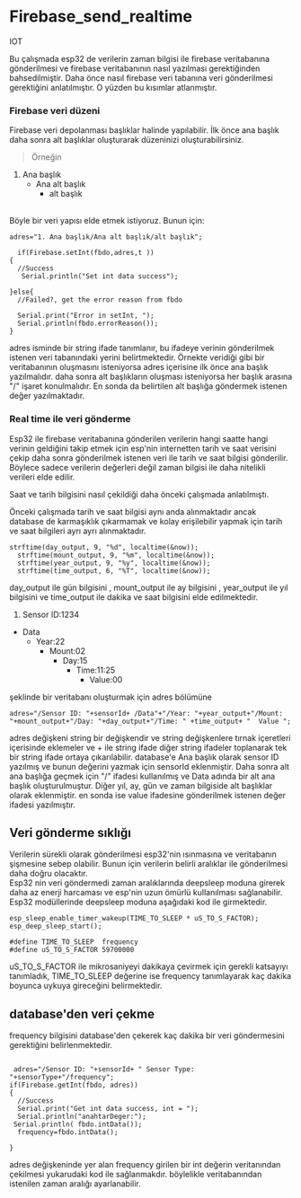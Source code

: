 # Firebase_send_realtime
IOT 

Bu çalışmada esp32 de verilerin zaman bilgisi ile firebase veritabanına gönderilmesi ve firebase 
veritabanının nasıl yazılması gerektiğinden bahsedilmiştir. 
Daha önce nasıl firebase veri tabanına veri gönderilmesi gerektiğini anlatılmıştır. O yüzden bu kısımlar atlanmıştır. 


### Firebase veri düzeni

Firebase veri depolanması başlıklar halinde yapılabilir. 
İlk önce ana başlık daha sonra alt başlıklar oluşturarak düzeninizi oluşturabilirsiniz. 

> Örneğin 
1. Ana başlık
   - Ana alt başlık
     - alt başlık
  <br>
 Böyle bir veri yapısı elde etmek istiyoruz. Bunun için: 
 
  `````````
  adres="1. Ana başlık/Ana alt başlık/alt başlık";
    
    if(Firebase.setInt(fbdo,adres,t ))
  {
    //Success
     Serial.println("Set int data success");

  }else{
    //Failed?, get the error reason from fbdo

    Serial.print("Error in setInt, ");
    Serial.println(fbdo.errorReason());
  }
 
 `````````
 adres isminde bir string ifade tanımlanır, bu ifadeye verinin gönderilmek istenen veri tabanındaki yerini belirtmektedir. 
 Örnekte veridiği gibi bir veritabanının oluşmasını isteniyorsa adres içerisine ilk önce ana başlık yazılmalıdır. 
 daha sonra alt başlıkların oluşması isteniyorsa her başlık arasına "/" işaret konulmalıdır. En sonda da belirtilen alt başlığa göndermek istenen değer yazılmaktadır.
 
 
 
 ### Real time ile  veri gönderme
 
  Esp32 ile firebase veritabanına gönderilen verilerin hangi saatte hangi verinin geldiğini takip etmek için esp'nin internetten tarih ve saat verisini çekip daha sonra 
  gönderilmek istenen veri ile tarih ve saat bilgisi gönderilir. Böylece sadece verilerin değerleri değil zaman bilgisi ile daha nitelikli verileri elde edilir. 
   <br>
   
  Saat ve tarih bilgisini nasıl çekildiği daha önceki çalışmada anlatılmıştı.  <br>
  
  Önceki çalışmada tarih ve saat bilgisi aynı anda alınmaktadır ancak database de karmaşıklık çıkarmamak ve kolay erişilebilir yapmak için tarih ve saat bilgileri ayrı ayrı alınmaktadır. 
  
  `````````
  strftime(day_output, 9, "%d", localtime(&now));
    strftime(mount_output, 9, "%m", localtime(&now));
    strftime(year_output, 9, "%y", localtime(&now));
    strftime(time_output, 6, "%T", localtime(&now));
  `````````
 day_output ile gün bilgisini , mount_output ile ay bilgisini , year_output ile yıl bilgisini ve time_output ile dakika ve saat bilgisini elde edilmektedir. 
 <br> 
 1. Sensor ID:1234
   - Data
     - Year:22
       - Mount:02
         - Day:15
           - Time:11:25
              - Value:00
 
 şeklinde bir veritabanı oluşturmak için adres bölümüne 
 
  `````````
  adres="/Sensor ID: "+sensorId+ /Data"+"/Year: "+year_output+"/Mount: "+mount_output+"/Day: "+day_output+"/Time: " +time_output+ "  Value ";
   `````````
   
   adres değişkeni string bir değişkendir ve string değişkenlere tırnak içeretleri içerisinde eklemeler ve + ile string ifade diğer string ifadeler toplanarak tek bir string ifade ortaya çıkarılabilir. 
   database'e Ana başlık olarak sensor ID yazılmış ve bunun değerini yazmak için sensorId eklenmiştir. Daha sonra alt ana başlığa geçmek için "/" ifadesi kullanılmış ve Data adında bir alt ana başlık oluşturulmuştur. 
   Diğer yıl, ay, gün ve zaman bilgiside alt başlıklar olarak eklenmiştir. en sonda ise value ifadesine gönderilmek istenen değer ifadesi yazılmıştır.
   
   
  
  ## Veri gönderme sıklığı
  
  Verilerin sürekli olarak gönderilmesi esp32'nin ısınmasına ve veritabanın şişmesine sebep olabilir. Bunun için verilerin belirli aralıklar ile gönderilmesi daha doğru olacaktır. <br>
  Esp32 nin veri göndermedi zaman aralıklarında deepsleep moduna girerek daha az enerji harcaması ve esp'nin uzun ömürlü kullanılması sağlanabilir. <br>
  Esp32 modüllerinde deepsleep moduna aşağıdaki kod ile girmektedir. 
  ```
  esp_sleep_enable_timer_wakeup(TIME_TO_SLEEP * uS_TO_S_FACTOR);
  esp_deep_sleep_start();
  ```
  
   ```
   #define TIME_TO_SLEEP  frequency
   #define uS_TO_S_FACTOR 59700000 
  ```
  uS_TO_S_FACTOR ile mikrosaniyeyi dakikaya çevirmek için gerekli katsayıyı tanımladık, TIME_TO_SLEEP değerine ise frequency tanımlayarak kaç dakika boyunca uykuya gireceğini belirmektedir. 
    
  ## database'den veri çekme
  
  frequency bilgisini database'den çekerek kaç dakika bir veri göndermesini gerektiğini belirlenmektedir. 
  
  ```
    
   adres="/Sensor ID: "+sensorId+ " Sensor Type: "+sensorType+"/frequency";
if(Firebase.getInt(fbdo, adres))
  {
    //Success
    Serial.print("Get int data success, int = ");
    Serial.println("anahtarDeger:");
   Serial.println( fbdo.intData());
    frequency=fbdo.intData();

  }
  ```
  adres değişkeninde yer alan frequency girilen bir int değerin veritanından çekilmesi yukarudaki kod ile sağlanmakdır. 
  böylelikle veritabanından istenilen zaman aralığı ayarlanabilir. 
